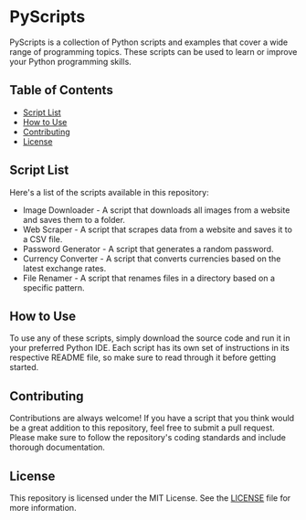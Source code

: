 # PyScripts

PyScripts is a collection of Python scripts and examples that cover a wide range of programming topics. These scripts can be used to learn or improve your Python programming skills.

## Table of Contents

- [Script List](#script-list)
- [How to Use](#how-to-use)
- [Contributing](#contributing)
- [License](#license)

## Script List

Here's a list of the scripts available in this repository:

- Image Downloader - A script that downloads all images from a website and saves them to a folder.
- Web Scraper - A script that scrapes data from a website and saves it to a CSV file.
- Password Generator - A script that generates a random password.
- Currency Converter - A script that converts currencies based on the latest exchange rates.
- File Renamer - A script that renames files in a directory based on a specific pattern.

## How to Use

To use any of these scripts, simply download the source code and run it in your preferred Python IDE. Each script has its own set of instructions in its respective README file, so make sure to read through it before getting started.

## Contributing

Contributions are always welcome! If you have a script that you think would be a great addition to this repository, feel free to submit a pull request. Please make sure to follow the repository's coding standards and include thorough documentation.

## License

This repository is licensed under the MIT License. See the [LICENSE](LICENSE) file for more information.
